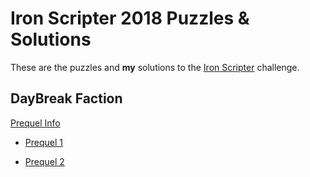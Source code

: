 
# Iron Scripter 2018 Puzzles & Solutions

These are the puzzles and **my** solutions to the [Iron Scripter](http://ironscripter.us/) challenge.

## DayBreak Faction

[Prequel Info](https://powershell.org/2018/01/04/iron-scripter-prequel/)

* [Prequel 1](https://powershell.org/2018/01/14/iron-scripter-2018-prequel-puzzle-1/)

* [Prequel 2](https://powershell.org/2018/01/21/iron-scripter-2018-prequel-puzzle-2/)